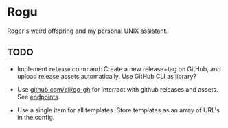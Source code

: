 Rogu
====

Roger's weird offspring and my personal UNIX assistant.


TODO
----

* Implement `release` command:
  Create a new release+tag on GitHub, and upload release
  assets automatically. Use GitHub CLI as library?

* Use [github.com/cli/go-gh](https://pkg.go.dev/github.com/cli/go-gh)
  for interract with github releases and assets.  
  See [endpoints](https://docs.github.com/en/rest/overview/endpoints-available-for-github-apps).

* Use a single item for all templates.
  Store templates as an array of URL's in the config.

